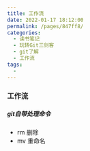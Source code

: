 ```yaml
---
title: 工作流
date: 2022-01-17 18:12:00
permalink: /pages/847ff8/
categories:
  - 读书笔记
  - 玩转Git三剑客
  - git了解
  - 工作流
tags:
  - 
---
```



### 工作流

##### git自带处理命令

- rm   删除
- mv  重命名
